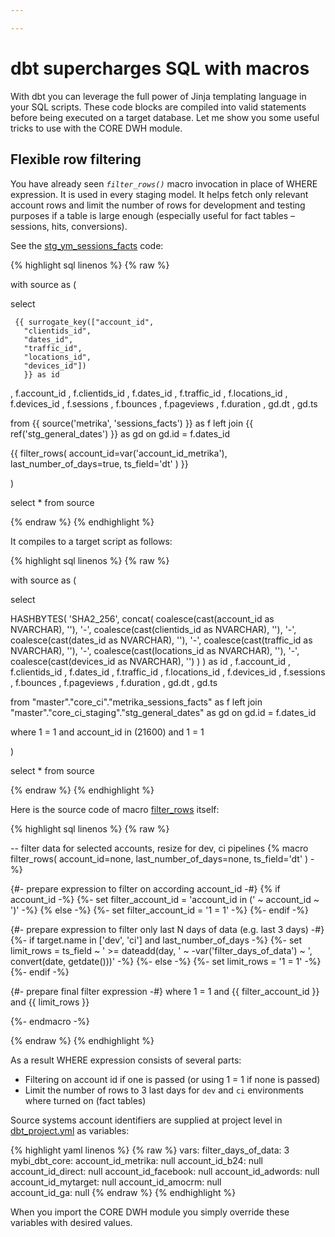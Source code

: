```yaml
---

---
```

# dbt supercharges SQL with macros

With dbt you can leverage the full power of Jinja templating language in your SQL scripts. These code blocks are compiled into valid statements before being executed on a target database. Let me show you some useful tricks to use with the CORE DWH module.

## Flexible row filtering

You have already seen _`filter_rows()`_ macro invocation in place of WHERE expression. It is used in every staging model. It helps fetch only relevant account rows and limit the number of rows for development and testing purposes if a table is large enough (especially useful for fact tables – sessions, hits, conversions).

See the [stg_ym_sessions_facts](https://github.com/kzzzr/mybi-dbt-core/blob/master/models/staging/metrika/stg_ym_sessions_facts.sql) code:

{% highlight sql linenos %}
{% raw %}

with source as (

select

     {{ surrogate_key(["account_id",
       "clientids_id",
       "dates_id",
       "traffic_id",
       "locations_id",
       "devices_id"])
       }} as id

, f.account_id
, f.clientids_id
, f.dates_id
, f.traffic_id
, f.locations_id
, f.devices_id
, f.sessions
, f.bounces
, f.pageviews
, f.duration
, gd.dt
, gd.ts

from {{ source('metrika', 'sessions_facts') }} as f
left join {{ ref('stg_general_dates') }} as gd
on gd.id = f.dates_id

{{ filter_rows(
account_id=var('account_id_metrika'),
last_number_of_days=true,
ts_field='dt'
) }}

)

select * from source

{% endraw %}
{% endhighlight %}

It compiles to a target script as follows:

{% highlight sql linenos %}
{% raw %}

with source as (

select

HASHBYTES(
    'SHA2_256',
    concat(
        coalesce(cast(account_id as NVARCHAR), ''),
        '-',
        coalesce(cast(clientids_id as NVARCHAR), ''),
        '-',
        coalesce(cast(dates_id as NVARCHAR), ''),
        '-',
        coalesce(cast(traffic_id as NVARCHAR), ''),
        '-',
        coalesce(cast(locations_id as NVARCHAR), ''),
        '-',
        coalesce(cast(devices_id as NVARCHAR), '')
    )
) as id
, f.account_id
, f.clientids_id
, f.dates_id
, f.traffic_id
, f.locations_id
, f.devices_id
, f.sessions
, f.bounces
, f.pageviews
, f.duration
, gd.dt
, gd.ts

from "master"."core_ci"."metrika_sessions_facts" as f
left join "master"."core_ci_staging"."stg_general_dates" as gd
on gd.id = f.dates_id

where 1 = 1
and account_id in (21600)
and 1 = 1

)

select * from source

{% endraw %}
{% endhighlight %}

Here is the source code of macro [filter_rows](https://github.com/kzzzr/mybi-dbt-core/blob/master/macros/filter_rows.sql) itself:

{% highlight sql linenos %}
{% raw %}

-- filter data for selected accounts, resize for dev, ci pipelines
{% macro filter_rows(
   account_id=none,
   last_number_of_days=none,
   ts_field='dt'
) -%}
  
   {#- prepare expression to filter on according account_id -#}
   {% if account_id -%}
       {%- set filter_account_id = 'account_id in (' ~ account_id ~ ')' -%}
   {% else -%}
       {%- set filter_account_id = '1 = 1' -%}
   {%- endif -%}
 
   {#- prepare expression to filter only last N days of data (e.g. last 3 days) -#}
   {%- if target.name in ['dev', 'ci'] and last_number_of_days -%}
       {%- set limit_rows = ts_field ~ ' >= dateadd(day, ' ~ -var('filter_days_of_data') ~ ', convert(date, getdate()))' -%}
   {%- else -%}
       {%- set limit_rows = '1 = 1' -%}
   {%- endif -%}
 
   {#- prepare final filter expression -#}
   where 1 = 1
       and {{ filter_account_id }}
       and {{ limit_rows }}
 
{%- endmacro -%}

{% endraw %}
{% endhighlight %}

As a result WHERE expression consists of several parts:

* Filtering on account id if one is passed (or using 1 = 1 if none is passed) 
* Limit the number of rows to 3 last days for `dev` and `ci` environments where turned on (fact tables)

Source systems account identifiers are supplied at project level in [dbt_project.yml](https://github.com/kzzzr/mybi-dbt-core/blob/master/dbt_project.yml) as variables:

{% highlight yaml linenos %}
{% raw %}
vars:
   filter_days_of_data: 3
   mybi_dbt_core:
       account_id_metrika: null
       account_id_b24: null
       account_id_direct: null
       account_id_facebook: null
       account_id_adwords: null
       account_id_mytarget: null
       account_id_amocrm: null       
       account_id_ga: null
{% endraw %}
{% endhighlight %}

When you import the CORE DWH module you simply override these variables with desired values.